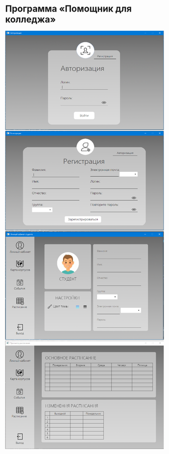 # Программа «Помощник для колледжа»
![Авторизация](https://github.com/Egor609/college-helper/blob/master/Авторизация.png)
![Регистрация](https://github.com/Egor609/college-helper/blob/master/Регистрация.png)
![Профиль](https://github.com/Egor609/college-helper/blob/master/Профиль.png)
![Функционал](https://github.com/Egor609/college-helper/blob/master/Функционал.png)
